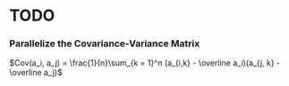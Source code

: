 # TODO
### Parallelize the Covariance-Variance Matrix
 $Cov(a_i, a_j) = \frac{1}{n}\sum_{k = 1}^n (a_{i,k} - \overline a_i)(a_{j, k} - \overline a_j)$

